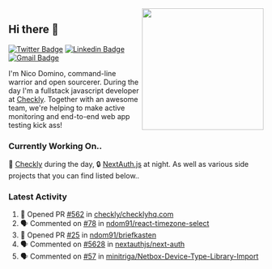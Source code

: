 <img align="right" src="https://user-images.githubusercontent.com/7415984/172472491-91b16eac-fa22-4ecf-92df-d687139fd1f9.gif" width="240" />

## Hi there 👋

[![Twitter Badge](https://img.shields.io/badge/-@ndom91-1ca0f1?style=flat-square&labelColor=1ca0f1&logo=twitter&logoColor=white&link=https://twitter.com/ndom91)](https://twitter.com/ndom91) [![Linkedin Badge](https://img.shields.io/badge/-ndom91-blue?style=flat-square&logo=Linkedin&logoColor=white&link=https://www.linkedin.com/in/ndom91/)](https://www.linkedin.com/in/ndom91/) [![Gmail Badge](https://img.shields.io/badge/-yo@ndo.dev-c14438?style=flat-square&logo=mail.ru&logoColor=white&link=mailto:yo@ndo.dev)](mailto:yo@ndo.dev)

I'm Nico Domino, command-line warrior and open sourcerer. During the day I'm a fullstack javascript developer at [Checkly](https://checklyhq.com). Together with an awesome team, we're helping to make active monitoring and end-to-end web app testing kick ass!

### Currently Working On..

🦝 [Checkly](https://checklyhq.com) during the day, 🔒 [NextAuth.js](https://github.com/nextauthjs/next-auth) at night. As well as various side projects that you can find listed below..

<!--START_SECTION_PROFILE_VIEWS:readme-info-->
<!--END_SECTION_PROFILE_VIEWS:readme-info-->

<!--START_SECTION_DAILY_COMMIT:readme-info-->
<!--END_SECTION_DAILY_COMMIT:readme-info-->

<!--START_SECTION_WEEKLY_COMMIT:readme-info-->
<!--END_SECTION_WEEKLY_COMMIT:readme-info-->

### Latest Activity

<!--START_SECTION:activity-->
1. 💪 Opened PR [#562](https://github.com/checkly/checklyhq.com/pull/562) in [checkly/checklyhq.com](https://github.com/checkly/checklyhq.com)
2. 🗣 Commented on [#78](https://github.com/ndom91/react-timezone-select/issues/78) in [ndom91/react-timezone-select](https://github.com/ndom91/react-timezone-select)
3. 💪 Opened PR [#25](https://github.com/ndom91/briefkasten/pull/25) in [ndom91/briefkasten](https://github.com/ndom91/briefkasten)
4. 🗣 Commented on [#5628](https://github.com/nextauthjs/next-auth/issues/5628) in [nextauthjs/next-auth](https://github.com/nextauthjs/next-auth)
5. 🗣 Commented on [#57](https://github.com/minitriga/Netbox-Device-Type-Library-Import/issues/57) in [minitriga/Netbox-Device-Type-Library-Import](https://github.com/minitriga/Netbox-Device-Type-Library-Import)
<!--END_SECTION:activity-->
